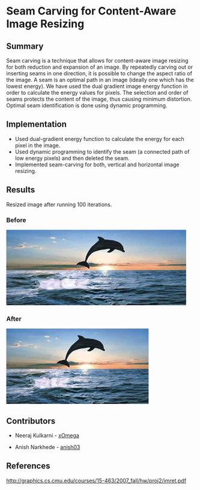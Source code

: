 # Seam Carving for Content-Aware Image Resizing

## Summary

Seam carving is a technique that allows for content-aware image resizing for both reduction and expansion of an image. By repeatedly carving out or inserting seams in one direction, it is possible to change the aspect ratio of the image. A seam is an optimal path in an image (ideally one which has the lowest energy). We have used the dual gradient image energy function in order to calculate the energy values for pixels. The selection and order of seams protects the content of the image, thus causing minimum distortion. Optimal seam identification is done using dynamic programming.

## Implementation

* Used dual-gradient energy function to calculate the energy for each pixel in the image.
* Used dynamic programming to identify the seam (a connected path of low energy pixels) and then deleted the seam.
* Implemented seam-carving for both, vertical and horizontal image resizing.

## Results

Resized image after running 100 iterations.

### Before
![SeamCarving1](https://github.com/anish03/image-seam-carving/blob/master/TestImages/dolphinstretch2.png)

### After
![SeamCarving2](https://github.com/anish03/image-seam-carving/blob/master/TestImages/test.png)


## Contributors

* Neeraj Kulkarni - [xOmega](https://github.com/xOmega)

* Anish Narkhede - [anish03](https://github.com/anish03)

## References

http://graphics.cs.cmu.edu/courses/15-463/2007_fall/hw/proj2/imret.pdf

